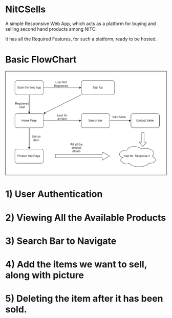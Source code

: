 # NitCSells
A simple Responsive Web App, which acts as a platform for buying and selling second hand products among NITC. 

It has all the Required Features, for such a platform, ready to be hosted. 

# Basic FlowChart
![alt text](https://github.com/Tanuj2552/nitcSells/blob/main/images/flowchart.png?raw=true)

# 1) User Authentication

# 2) Viewing All the Available Products

# 3) Search Bar to Navigate

# 4) Add the items we want to sell, along with picture

# 5) Deleting the item after it has been sold. 
